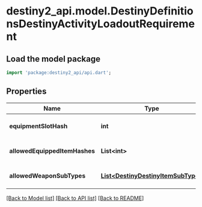 # destiny2_api.model.DestinyDefinitionsDestinyActivityLoadoutRequirement

## Load the model package
```dart
import 'package:destiny2_api/api.dart';
```

## Properties
Name | Type | Description | Notes
------------ | ------------- | ------------- | -------------
**equipmentSlotHash** | **int** |  | [optional] [default to null]
**allowedEquippedItemHashes** | **List&lt;int&gt;** |  | [optional] [default to []]
**allowedWeaponSubTypes** | [**List&lt;DestinyDestinyItemSubType&gt;**](DestinyDestinyItemSubType.md) |  | [optional] [default to []]

[[Back to Model list]](../README.md#documentation-for-models) [[Back to API list]](../README.md#documentation-for-api-endpoints) [[Back to README]](../README.md)


